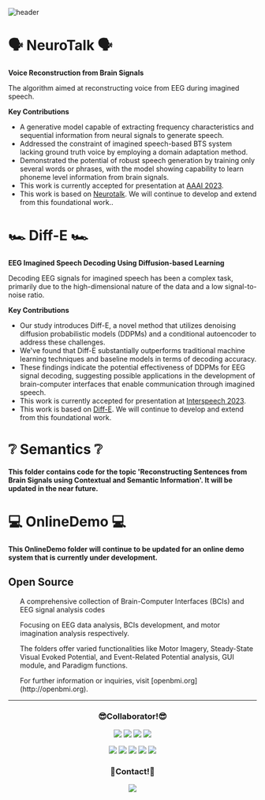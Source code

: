 ![header](https://capsule-render.vercel.app/api?type=waving&color=auto&height=300&section=header&text=AIHub&fontColor=3C3C1F&fontSize=90&animation=fadeIn&fontAlignY=38&desc=%20AI%20Innovation%20Hub%20BCI%20Project&descAlignY=51&descAlign=62)

<div align=left>
<h1>🗣️ NeuroTalk 🗣️</h1>
	<b>Voice Reconstruction from Brain Signals</b>
		<p>The algorithm aimed at reconstructing voice from EEG during imagined speech.</p>
	<b>Key Contributions</b>
		<ul>
			<li>A generative model capable of extracting frequency characteristics and sequential information from neural signals to generate speech.</li>
			<li>Addressed the constraint of imagined speech-based BTS system lacking ground truth voice by employing a domain adaptation method.</li>
			<li>Demonstrated the potential of robust speech generation by training only several words or phrases, with the model showing capability to learn 				phoneme level information from brain signals.</li>
			<li>This work is currently accepted for presentation at <a href="https://aaai-23.aaai.org/">AAAI 2023</a>.</li>
			<li>This work is based on <a href="https://github.com/youngeun1209/NeuroTalk">Neurotalk</a>. We will continue to develop and extend from this foundational work..</li>
		</ul>
</div>

<div align=left>
	<h1>🏎️ Diff-E 🏎️</h1>
		<b>EEG Imagined Speech Decoding Using Diffusion-based Learning </b>
			<p>Decoding EEG signals for imagined speech has been a complex task, primarily due to the high-dimensional nature of the data and a low signal-to-noise ratio.</p>
		<b>Key Contributions</b>
			<ul>
				<li>Our study introduces Diff-E, a novel method that utilizes denoising diffusion probabilistic models (DDPMs) and a conditional 						autoencoder to address these challenges.</li>
				<li>We've found that Diff-E substantially outperforms traditional machine learning techniques and baseline models in terms of decoding 					accuracy.</li> 
				<li>These findings indicate the potential effectiveness of DDPMs for EEG signal decoding, suggesting possible applications in the 						development of brain-computer interfaces that enable communication through imagined speech.</li>
				<li>This work is currently accepted for presentation at <a href="https://www.interspeech2023.org/">Interspeech 2023</a>.</li>
				<li>This work is based on <a href="https://github.com/diffe2023/Diff-E">Diff-E</a>. We will continue to develop and extend from this foundational work.</li>
			</ul>
</div>
				
<div align=left>
	<h1>❔ Semantics ❔</h1>
		<b>This folder contains code for the topic 'Reconstructing Sentences from Brain Signals using Contextual and Semantic Information'. It will be updated in the near future.</b>
			<ul>
			</ul>
</div>

<div align=left>
	<h1>💻 OnlineDemo 💻</h1>
		<b>This OnlineDemo folder will continue to be updated for an online demo system that is currently under development.</b>
			<ul>
			</ul>
</div>

<div align=left>
	<h2> Open Source </h2>
		<ul>A comprehensive collection of Brain-Computer Interfaces (BCIs) and EEG signal analysis codes</ul>
		<ul>Focusing on EEG data analysis, BCIs development, and motor imagination analysis respectively.</ul>
		<ul>The folders offer varied functionalities like Motor Imagery, Steady-State Visual Evoked Potential, and Event-Related Potential analysis, GUI module, and Paradigm functions.</ul>	
		<ul>For further information or inquiries, visit [openbmi.org](http://openbmi.org).</ul>
</div>

<hr>
<div align=center>
	<h3>😎Collaborator!😎</h3>
		<p>
			<a href="https://github.com/SeoHyunLee-KU" target="_blank"><img src="https://img.shields.io/badge/S.-H. Lee-41454A?style=plastic&logo=aerlingus&logoColor=FF6347"/></a>
			<a href="https://github.com/yorgoon" target="_blank"><img src="https://img.shields.io/badge/S. Kim-41454A?style=plastic&logo=aerlingus&logoColor=4169E1"/></a>
			<a href="https://github.com/youngeun1209" target="_blank"><img src="https://img.shields.io/badge/Y.-E. Lee-41454A?style=plastic&logo=aerlingus&logoColor=3CB371"/></a>
			<a href="https://github.com/ByungKwanKo" target="_blank"><img src="https://img.shields.io/badge/B.-K. Ko-41454A?style=plastic&logo=aerlingus&logoColor=FFD700"/></a>
		</p>
		<p>
			<a href="https://github.com/jiwonLee-KU" target="_blank"><img src="https://img.shields.io/badge/J.-W. Lee-41454A?style=plastic&logo=aerlingus&logoColor=9370DB"/></a>
			<a href="https://github.com/2jungsun" target="_blank"><img src="https://img.shields.io/badge/J.-S. Lee-41454A?style=plastic&logo=aerlingus&logoColor=FF7F50"/></a>
			<a href="https://github.com/rlawnsdud99" target="_blank"><img src="https://img.shields.io/badge/J.-Y. Kim-41454A?style=plastic&logo=aerlingus&logoColor=87CEFA"/></a>
			<a href="https://github.com/park-jiha" target="_blank"><img src="https://img.shields.io/badge/J.-H. Park-41454A?style=plastic&logo=aerlingus&logoColor=32CD32"/></a>
			<a href="https://github.com/deokseonKim" target="_blank"><img src="https://img.shields.io/badge/D.-S. Kim-41454A?style=plastic&logo=aerlingus&logoColor=F08080"/></a>
		</p>
</div>

<div align=center>
	<h3>🚀Contact!🚀</h3>
		<p>
			<a href="mailto:j_y_kim@korea.ac.kr" target="_blank"><img src="https://img.shields.io/badge/j_y_kim@korea.ac.kr-41454A?style=plastic&logo=naver&logoColor=#03C75A"/></a>
		</p>
</div>

